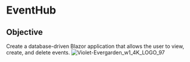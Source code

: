 # EventHub

## Objective
Create a database-driven Blazor application that allows the user to view, create, and delete events.
![Violet-Evergarden_w1_4K_LOGO_97](https://github.com/user-attachments/assets/527da5d7-cc2d-47cc-ae9f-837cd3d31144)
